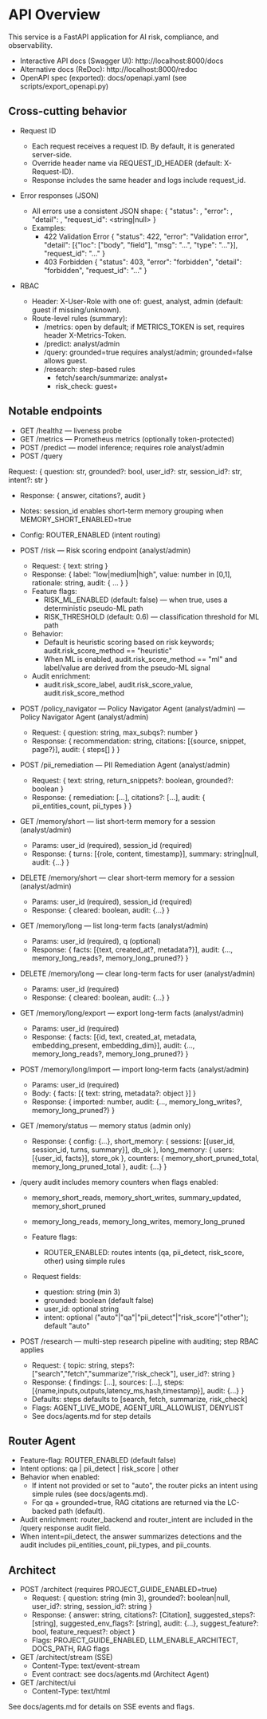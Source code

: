 # API Overview

This service is a FastAPI application for AI risk, compliance, and observability.

- Interactive API docs (Swagger UI): http://localhost:8000/docs
- Alternative docs (ReDoc): http://localhost:8000/redoc
- OpenAPI spec (exported): docs/openapi.yaml (see scripts/export_openapi.py)

## Cross-cutting behavior

- Request ID
  - Each request receives a request ID. By default, it is generated server-side.
  - Override header name via REQUEST_ID_HEADER (default: X-Request-ID).
  - Response includes the same header and logs include request_id.

- Error responses (JSON)
  - All errors use a consistent JSON shape:
    {
      "status": <int>,
      "error": <string>,
      "detail": <any>,
      "request_id": <string|null>
    }
  - Examples:
    - 422 Validation Error
      {
        "status": 422,
        "error": "Validation error",
        "detail": [{"loc": ["body", "field"], "msg": "...", "type": "..."}],
        "request_id": "..."
      }
    - 403 Forbidden
      {
        "status": 403,
        "error": "forbidden",
        "detail": "forbidden",
        "request_id": "..."
      }

- RBAC
  - Header: X-User-Role with one of: guest, analyst, admin (default: guest if missing/unknown).
  - Route-level rules (summary):
    - /metrics: open by default; if METRICS_TOKEN is set, requires header X-Metrics-Token.
    - /predict: analyst/admin
    - /query: grounded=true requires analyst/admin; grounded=false allows guest.
    - /research: step-based rules
      - fetch/search/summarize: analyst+
      - risk_check: guest+

## Notable endpoints

- GET /healthz — liveness probe
- GET /metrics — Prometheus metrics (optionally token-protected)
- POST /predict — model inference; requires role analyst/admin
- POST /query

Request: { question: str, grounded?: bool, user_id?: str, session_id?: str, intent?: str }
  - Response: { answer, citations?, audit }
  - Notes: session_id enables short-term memory grouping when MEMORY_SHORT_ENABLED=true
  - Config: ROUTER_ENABLED (intent routing)
- POST /risk — Risk scoring endpoint (analyst/admin)
  - Request: { text: string }
  - Response: { label: "low|medium|high", value: number in [0,1], rationale: string, audit: { ... } }
  - Feature flags:
    - RISK_ML_ENABLED (default: false) — when true, uses a deterministic pseudo-ML path
    - RISK_THRESHOLD (default: 0.6) — classification threshold for ML path
  - Behavior:
    - Default is heuristic scoring based on risk keywords; audit.risk_score_method == "heuristic"
    - When ML is enabled, audit.risk_score_method == "ml" and label/value are derived from the pseudo-ML signal
  - Audit enrichment:
    - audit.risk_score_label, audit.risk_score_value, audit.risk_score_method
- POST /policy_navigator — Policy Navigator Agent (analyst/admin) — Policy Navigator Agent (analyst/admin)
  - Request: { question: string, max_subqs?: number }
  - Response: { recommendation: string, citations: [{source, snippet, page?}], audit: { steps[] } }
- POST /pii_remediation — PII Remediation Agent (analyst/admin)
  - Request: { text: string, return_snippets?: boolean, grounded?: boolean }
  - Response: { remediation: [...], citations?: [...], audit: { pii_entities_count, pii_types } }

- GET /memory/short — list short-term memory for a session (analyst/admin)
  - Params: user_id (required), session_id (required)
  - Response: { turns: [{role, content, timestamp}], summary: string|null, audit: {...} }
- DELETE /memory/short — clear short-term memory for a session (analyst/admin)
  - Params: user_id (required), session_id (required)
  - Response: { cleared: boolean, audit: {...} }
- GET /memory/long — list long-term facts (analyst/admin)
  - Params: user_id (required), q (optional)
  - Response: { facts: [{text, created_at?, metadata?}], audit: {..., memory_long_reads?, memory_long_pruned?} }
- DELETE /memory/long — clear long-term facts for user (analyst/admin)
  - Params: user_id (required)
  - Response: { cleared: boolean, audit: {...} }
- GET /memory/long/export — export long-term facts (analyst/admin)
  - Params: user_id (required)
  - Response: { facts: [{id, text, created_at, metadata, embedding_present, embedding_dim}], audit: {..., memory_long_reads?, memory_long_pruned?} }
- POST /memory/long/import — import long-term facts (analyst/admin)
  - Params: user_id (required)
  - Body: { facts: [{ text: string, metadata?: object }] }
  - Response: { imported: number, audit: {..., memory_long_writes?, memory_long_pruned?} }
- GET /memory/status — memory status (admin only)
  - Response: { config: {...}, short_memory: { sessions: [{user_id, session_id, turns, summary}], db_ok }, long_memory: { users: [{user_id, facts}], store_ok }, counters: { memory_short_pruned_total, memory_long_pruned_total }, audit: {...} }

- /query audit includes memory counters when flags enabled:
  - memory_short_reads, memory_short_writes, summary_updated, memory_short_pruned
  - memory_long_reads, memory_long_writes, memory_long_pruned

  - Feature flags:
    - ROUTER_ENABLED: routes intents (qa, pii_detect, risk_score, other) using simple rules
  - Request fields:
    - question: string (min 3)
    - grounded: boolean (default false)
    - user_id: optional string
    - intent: optional ("auto"|"qa"|"pii_detect"|"risk_score"|"other"); default "auto"
- POST /research — multi-step research pipeline with auditing; step RBAC applies
  - Request: { topic: string, steps?: ["search","fetch","summarize","risk_check"], user_id?: string }
  - Response: { findings: [...], sources: [...], steps: [{name,inputs,outputs,latency_ms,hash,timestamp}], audit: {...} }
  - Defaults: steps defaults to [search, fetch, summarize, risk_check]
  - Flags: AGENT_LIVE_MODE, AGENT_URL_ALLOWLIST, DENYLIST
  - See docs/agents.md for step details

## Router Agent

- Feature-flag: ROUTER_ENABLED (default false)
- Intent options: qa | pii_detect | risk_score | other
- Behavior when enabled:
  - If intent not provided or set to "auto", the router picks an intent using simple rules (see docs/agents.md).
  - For qa + grounded=true, RAG citations are returned via the LC-backed path (default).
- Audit enrichment: router_backend and router_intent are included in the /query response audit field.
- When intent=pii_detect, the answer summarizes detections and the audit includes pii_entities_count, pii_types, and pii_counts.

## Architect

- POST /architect (requires PROJECT_GUIDE_ENABLED=true)
  - Request: { question: string (min 3), grounded?: boolean|null, user_id?: string, session_id?: string }
  - Response: { answer: string, citations?: [Citation], suggested_steps?: [string], suggested_env_flags?: [string], audit: {...}, suggest_feature?: bool, feature_request?: object }
  - Flags: PROJECT_GUIDE_ENABLED, LLM_ENABLE_ARCHITECT, DOCS_PATH, RAG flags
- GET /architect/stream (SSE)
  - Content-Type: text/event-stream
  - Event contract: see docs/agents.md (Architect Agent)
- GET /architect/ui
  - Content-Type: text/html

See docs/agents.md for details on SSE events and flags.
